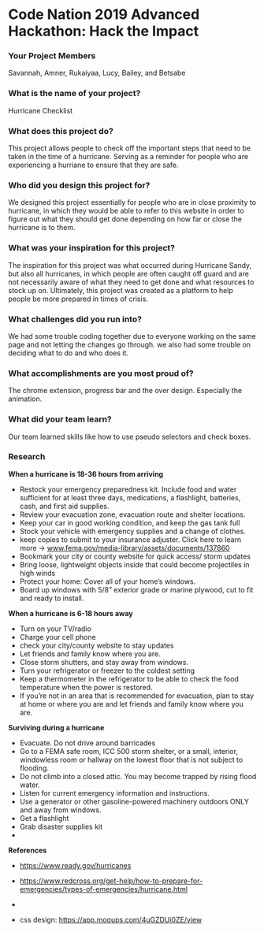 # Code Nation 2019 Advanced Hackathon: Hack the Impact 

### Your Project Members
Savannah, Amner, Rukaiyaa, Lucy, Bailey, and Betsabe
### What is the name of your project?    
Hurricane Checklist
### What does this project do?
This project allows people to check off the important steps that need to be taken in the time of a hurricane. Serving as a reminder for people who are experiencing a hurriane to ensure that they are safe.

### Who did you design this project for?
We designed this project essentially for people who are in close proximity to hurricane, in which they would be able to refer to this website in order to figure out what they should get done depending on how far or close the hurricane is to them.
### What was your inspiration for this project?
The inspiration for this project was what occurred during Hurricane Sandy, but also all hurricanes, in which people are often caught off guard and are not necessarily aware of what they need to get done and what resources to stock up on. Ultimately, this project was created as a platform to help people be more prepared in times of crisis. 
### What challenges did you run into?
We had some trouble coding together due to everyone working on the same page and not letting the changes go through.
we also had some trouble on deciding what to do and who does it.
### What accomplishments are you most proud of?
The chrome extension, progress bar and the over design. Especially the animation. 
### What did your team learn?
Our team learned skills like how to use pseudo selectors and check boxes.
### Research
**When a hurricane is 18-36 hours from arriving**
- Restock your emergency preparedness kit. Include food and water sufficient for at least three days, medications, a flashlight, batteries, cash, and first aid supplies.
- Review your evacuation zone, evacuation route and shelter locations. 
- Keep your car in good working condition, and keep the gas tank full
- Stock your vehicle with emergency supplies and a change of clothes. 
- keep copies to submit to your insurance adjuster. Click here to learn more → www.fema.gov/media-library/assets/documents/137860 
- Bookmark your city or county website for quick access/ storm updates
- Bring loose, lightweight objects inside that could become projectiles in high winds 
- Protect your home: Cover all of your home’s windows. 
- Board up windows with 5/8” exterior grade or marine plywood, cut to fit and ready to install.

**When a hurricane is 6-18 hours away**
- Turn on your TV/radio
- Charge your cell phone
- check your city/county website to stay updates
- Let friends and family know where you are.
- Close storm shutters, and stay away from windows. 
- Turn your refrigerator or freezer to the coldest setting
 - Keep a thermometer in the refrigerator to be able to check the food temperature when the power is restored.
 - If you’re not in an area that is recommended for evacuation, plan to stay at home or where you are and let friends and family know where you are.


**Surviving during a hurricane**
- Evacuate. Do not drive around barricades
- Go to a FEMA safe room, ICC 500 storm shelter, or a small, interior, windowless room or hallway on the lowest floor that is not subject to flooding.
- Do not climb into a closed attic. You may become trapped by rising flood water.
- Listen for current emergency information and instructions.
- Use a generator or other gasoline-powered machinery outdoors ONLY and away from windows.
- Get a flashlight
- Grab disaster supplies kit
- 

**References**
- https://www.ready.gov/hurricanes
- https://www.redcross.org/get-help/how-to-prepare-for-emergencies/types-of-emergencies/hurricane.html
- 


- css design: https://app.moqups.com/4uGZDUi0ZE/view